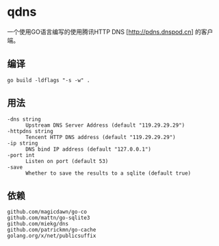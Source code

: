 # qdns

一个使用GO语言编写的使用腾讯HTTP DNS [<http://pdns.dnspod.cn>] 的客户端。

## 编译

```
go build -ldflags "-s -w" .
```

## 用法

```
-dns string
      Upstream DNS Server Address (default "119.29.29.29")
-httpdns string
      Tencent HTTP DNS address (default "119.29.29.29")
-ip string
      DNS bind IP address (default "127.0.0.1")
-port int
      Listen on port (default 53)
-save
      Whether to save the results to a sqlite (default true)
```


## 依赖

```
github.com/magicdawn/go-co
github.com/mattn/go-sqlite3
github.com/miekg/dns
github.com/patrickmn/go-cache
golang.org/x/net/publicsuffix
```